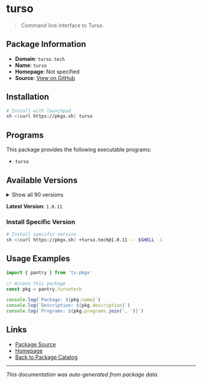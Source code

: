 # turso

> Command line interface to Turso.

## Package Information

- **Domain**: `turso.tech`
- **Name**: `turso`
- **Homepage**: Not specified
- **Source**: [View on GitHub](https://github.com/pkgxdev/pantry/tree/main/projects/turso.tech/package.yml)

## Installation

```bash
# Install with launchpad
sh <(curl https://pkgx.sh) turso
```

## Programs

This package provides the following executable programs:

- `turso`

## Available Versions

<details>
<summary>Show all 90 versions</summary>

- `1.0.11`, `1.0.10`, `1.0.9`, `1.0.8`, `1.0.7`
- `1.0.6`, `1.0.5`, `1.0.4`, `1.0.3`, `1.0.2`
- `1.0.1`, `1.0.0`, `0.100.1`, `0.100.0`, `0.99.1`
- `0.99.0`, `0.98.2`, `0.98.1`, `0.98.0`, `0.97.2`
- `0.97.1`, `0.97.0`, `0.96.5`, `0.96.4`, `0.96.3`
- `0.96.2`, `0.96.1`, `0.96.0`, `0.95.2`, `0.95.1`
- `0.95.0`, `0.94.0`, `0.93.8`, `0.93.7`, `0.93.6`
- `0.93.5`, `0.93.4`, `0.93.3`, `0.93.2`, `0.93.1`
- `0.93.0`, `0.92.1`, `0.92.0`, `0.91.1`, `0.91.0`
- `0.90.7`, `0.90.6`, `0.90.5`, `0.90.4`, `0.90.3`
- `0.90.2`, `0.90.1`, `0.90.0`, `0.89.0`, `0.88.9`
- `0.88.8`, `0.88.7`, `0.88.6`, `0.88.5`, `0.88.4`
- `0.88.3`, `0.88.2`, `0.88.1`, `0.88.0`, `0.87.9`
- `0.87.8`, `0.87.7`, `0.87.6`, `0.87.5`, `0.87.4`
- `0.87.3`, `0.87.2`, `0.87.1`, `0.87.0`, `0.86.3`
- `0.86.2`, `0.86.1`, `0.86.0`, `0.85.3`, `0.85.2`
- `0.85.1`, `0.85.0`, `0.84.1`, `0.84.0`, `0.83.1`
- `0.83.0`, `0.82.0`, `0.81.0`, `0.80.1`, `0.80.0`

</details>

**Latest Version**: `1.0.11`

### Install Specific Version

```bash
# Install specific version
sh <(curl https://pkgx.sh) +turso.tech@1.0.11 -- $SHELL -i
```

## Usage Examples

```typescript
import { pantry } from 'ts-pkgx'

// Access this package
const pkg = pantry.tursotech

console.log(`Package: ${pkg.name}`)
console.log(`Description: ${pkg.description}`)
console.log(`Programs: ${pkg.programs.join(', ')}`)
```

## Links

- [Package Source](https://github.com/pkgxdev/pantry/tree/main/projects/turso.tech/package.yml)
- [Homepage](#)
- [Back to Package Catalog](../package-catalog.md)

---

*This documentation was auto-generated from package data.*
